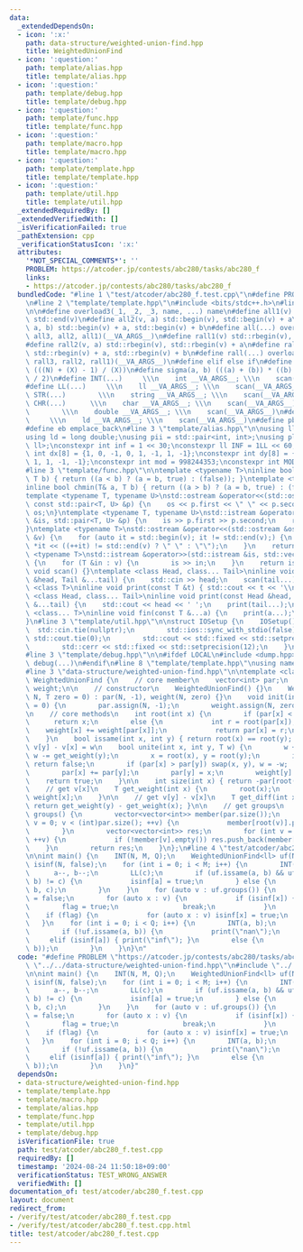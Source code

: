 ```yaml
---
data:
  _extendedDependsOn:
  - icon: ':x:'
    path: data-structure/weighted-union-find.hpp
    title: WeightedUnionFind
  - icon: ':question:'
    path: template/alias.hpp
    title: template/alias.hpp
  - icon: ':question:'
    path: template/debug.hpp
    title: template/debug.hpp
  - icon: ':question:'
    path: template/func.hpp
    title: template/func.hpp
  - icon: ':question:'
    path: template/macro.hpp
    title: template/macro.hpp
  - icon: ':question:'
    path: template/template.hpp
    title: template/template.hpp
  - icon: ':question:'
    path: template/util.hpp
    title: template/util.hpp
  _extendedRequiredBy: []
  _extendedVerifiedWith: []
  _isVerificationFailed: true
  _pathExtension: cpp
  _verificationStatusIcon: ':x:'
  attributes:
    '*NOT_SPECIAL_COMMENTS*': ''
    PROBLEM: https://atcoder.jp/contests/abc280/tasks/abc280_f
    links:
    - https://atcoder.jp/contests/abc280/tasks/abc280_f
  bundledCode: "#line 1 \"test/atcoder/abc280_f.test.cpp\"\n#define PROBLEM \"https://atcoder.jp/contests/abc280/tasks/abc280_f\"\
    \n#line 2 \"template/template.hpp\"\n#include <bits/stdc++.h>\n#line 3 \"template/macro.hpp\"\
    \n\n#define overload3(_1, _2, _3, name, ...) name\n#define all1(v) std::begin(v),\
    \ std::end(v)\n#define all2(v, a) std::begin(v), std::begin(v) + a\n#define all3(v,\
    \ a, b) std::begin(v) + a, std::begin(v) + b\n#define all(...) overload3(__VA_ARGS__,\
    \ all3, all2, all1)(__VA_ARGS__)\n#define rall1(v) std::rbegin(v), std::rend(v)\n\
    #define rall2(v, a) std::rbegin(v), std::rbegin(v) + a\n#define rall3(v, a, b)\
    \ std::rbegin(v) + a, std::rbegin(v) + b\n#define rall(...) overload3(__VA_ARGS__,\
    \ rall3, rall2, rall1)(__VA_ARGS__)\n#define elif else if\n#define updiv(N, X)\
    \ (((N) + (X) - 1) / (X))\n#define sigma(a, b) (((a) + (b)) * ((b) - (a) + 1)\
    \ / 2)\n#define INT(...)     \\\n    int __VA_ARGS__; \\\n    scan(__VA_ARGS__)\n\
    #define LL(...)     \\\n    ll __VA_ARGS__; \\\n    scan(__VA_ARGS__)\n#define\
    \ STR(...)        \\\n    string __VA_ARGS__; \\\n    scan(__VA_ARGS__)\n#define\
    \ CHR(...)      \\\n    char __VA_ARGS__; \\\n    scan(__VA_ARGS__)\n#define DOU(...)\
    \        \\\n    double __VA_ARGS__; \\\n    scan(__VA_ARGS__)\n#define LD(...)\
    \     \\\n    ld __VA_ARGS__; \\\n    scan(__VA_ARGS__)\n#define pb push_back\n\
    #define eb emplace_back\n#line 3 \"template/alias.hpp\"\n\nusing ll = long long;\n\
    using ld = long double;\nusing pii = std::pair<int, int>;\nusing pll = std::pair<ll,\
    \ ll>;\nconstexpr int inf = 1 << 30;\nconstexpr ll INF = 1LL << 60;\nconstexpr\
    \ int dx[8] = {1, 0, -1, 0, 1, -1, 1, -1};\nconstexpr int dy[8] = {0, 1, 0, -1,\
    \ 1, 1, -1, -1};\nconstexpr int mod = 998244353;\nconstexpr int MOD = 1e9 + 7;\n\
    #line 3 \"template/func.hpp\"\n\ntemplate <typename T>\ninline bool chmax(T& a,\
    \ T b) { return ((a < b) ? (a = b, true) : (false)); }\ntemplate <typename T>\n\
    inline bool chmin(T& a, T b) { return ((a > b) ? (a = b, true) : (false)); }\n\
    template <typename T, typename U>\nstd::ostream &operator<<(std::ostream &os,\
    \ const std::pair<T, U> &p) {\n    os << p.first << \" \" << p.second;\n    return\
    \ os;\n}\ntemplate <typename T, typename U>\nstd::istream &operator>>(std::istream\
    \ &is, std::pair<T, U> &p) {\n    is >> p.first >> p.second;\n    return is;\n\
    }\ntemplate <typename T>\nstd::ostream &operator<<(std::ostream &os, const std::vector<T>\
    \ &v) {\n    for (auto it = std::begin(v); it != std::end(v);) {\n        os <<\
    \ *it << ((++it) != std::end(v) ? \" \" : \"\");\n    }\n    return os;\n}\ntemplate\
    \ <typename T>\nstd::istream &operator>>(std::istream &is, std::vector<T> &v)\
    \ {\n    for (T &in : v) {\n        is >> in;\n    }\n    return is;\n}\ninline\
    \ void scan() {}\ntemplate <class Head, class... Tail>\ninline void scan(Head\
    \ &head, Tail &...tail) {\n    std::cin >> head;\n    scan(tail...);\n}\ntemplate\
    \ <class T>\ninline void print(const T &t) { std::cout << t << '\\n'; }\ntemplate\
    \ <class Head, class... Tail>\ninline void print(const Head &head, const Tail\
    \ &...tail) {\n    std::cout << head << ' ';\n    print(tail...);\n}\ntemplate\
    \ <class... T>\ninline void fin(const T &...a) {\n    print(a...);\n    exit(0);\n\
    }\n#line 3 \"template/util.hpp\"\n\nstruct IOSetup {\n    IOSetup() {\n      \
    \  std::cin.tie(nullptr);\n        std::ios::sync_with_stdio(false);\n       \
    \ std::cout.tie(0);\n        std::cout << std::fixed << std::setprecision(12);\n\
    \        std::cerr << std::fixed << std::setprecision(12);\n    }\n} IOSetup;\n\
    #line 3 \"template/debug.hpp\"\n\n#ifdef LOCAL\n#include <dump.hpp>\n#else\n#define\
    \ debug(...)\n#endif\n#line 8 \"template/template.hpp\"\nusing namespace std;\n\
    #line 3 \"data-structure/weighted-union-find.hpp\"\n\ntemplate <class T>\nstruct\
    \ WeightedUnionFind {\n    // core member\n    vector<int> par;\n    vector<T>\
    \ weight;\n\n    // constructor\n    WeightedUnionFind() {}\n    WeightedUnionFind(int\
    \ N, T zero = 0) : par(N, -1), weight(N, zero) {}\n    void init(int N, T zero\
    \ = 0) {\n        par.assign(N, -1);\n        weight.assign(N, zero);\n    }\n\
    \n    // core methods\n    int root(int x) {\n        if (par[x] < 0)\n      \
    \      return x;\n        else {\n            int r = root(par[x]);\n        \
    \    weight[x] += weight[par[x]];\n            return par[x] = r;\n        }\n\
    \    }\n    bool issame(int x, int y) { return root(x) == root(y); }\n\n    //\
    \ v[y] - v[x] = w\n    bool unite(int x, int y, T w) {\n        w += get_weight(x),\
    \ w -= get_weight(y);\n        x = root(x), y = root(y);\n        if (x == y)\
    \ return false;\n        if (par[x] > par[y]) swap(x, y), w = -w;  // merge technique\n\
    \        par[x] += par[y];\n        par[y] = x;\n        weight[y] = w;\n    \
    \    return true;\n    }\n\n    int size(int x) { return -par[root(x)]; }\n\n\
    \    // get v[x]\n    T get_weight(int x) {\n        root(x);\n        return\
    \ weight[x];\n    }\n\n    // get v[y] - v[x]\n    T get_diff(int x, int y) {\
    \ return get_weight(y) - get_weight(x); }\n\n    // get groups\n    vector<vector<int>>\
    \ groups() {\n        vector<vector<int>> member(par.size());\n        for (int\
    \ v = 0; v < (int)par.size(); ++v) {\n            member[root(v)].push_back(v);\n\
    \        }\n        vector<vector<int>> res;\n        for (int v = 0; v < (int)par.size();\
    \ ++v) {\n            if (!member[v].empty()) res.push_back(member[v]);\n    \
    \    }\n        return res;\n    }\n};\n#line 4 \"test/atcoder/abc280_f.test.cpp\"\
    \n\nint main() {\n    INT(N, M, Q);\n    WeightedUnionFind<ll> uf(N);\n    vector<bool>\
    \ isinf(N, false);\n    for (int i = 0; i < M; i++) {\n        INT(a, b);\n  \
    \      a--, b--;\n        LL(c);\n        if (uf.issame(a, b) && uf.get_diff(a,\
    \ b) != c) {\n            isinf[a] = true;\n        } else {\n            uf.unite(a,\
    \ b, c);\n        }\n    }\n    for (auto v : uf.groups()) {\n        bool flag\
    \ = false;\n        for (auto x : v) {\n            if (isinf[x]) {\n        \
    \        flag = true;\n                break;\n            }\n        }\n    \
    \    if (flag) {\n            for (auto x : v) isinf[x] = true;\n        }\n \
    \   }\n    for (int i = 0; i < Q; i++) {\n        INT(a, b);\n        a--, b--;\n\
    \        if (!uf.issame(a, b)) {\n            print(\"nan\");\n        }\n   \
    \     elif (isinf[a]) { print(\"inf\"); }\n        else {\n            print(uf.get_diff(a,\
    \ b));\n        }\n    }\n}\n"
  code: "#define PROBLEM \"https://atcoder.jp/contests/abc280/tasks/abc280_f\"\n#include\
    \ \"../../data-structure/weighted-union-find.hpp\"\n#include \"../../template/template.hpp\"\
    \n\nint main() {\n    INT(N, M, Q);\n    WeightedUnionFind<ll> uf(N);\n    vector<bool>\
    \ isinf(N, false);\n    for (int i = 0; i < M; i++) {\n        INT(a, b);\n  \
    \      a--, b--;\n        LL(c);\n        if (uf.issame(a, b) && uf.get_diff(a,\
    \ b) != c) {\n            isinf[a] = true;\n        } else {\n            uf.unite(a,\
    \ b, c);\n        }\n    }\n    for (auto v : uf.groups()) {\n        bool flag\
    \ = false;\n        for (auto x : v) {\n            if (isinf[x]) {\n        \
    \        flag = true;\n                break;\n            }\n        }\n    \
    \    if (flag) {\n            for (auto x : v) isinf[x] = true;\n        }\n \
    \   }\n    for (int i = 0; i < Q; i++) {\n        INT(a, b);\n        a--, b--;\n\
    \        if (!uf.issame(a, b)) {\n            print(\"nan\");\n        }\n   \
    \     elif (isinf[a]) { print(\"inf\"); }\n        else {\n            print(uf.get_diff(a,\
    \ b));\n        }\n    }\n}"
  dependsOn:
  - data-structure/weighted-union-find.hpp
  - template/template.hpp
  - template/macro.hpp
  - template/alias.hpp
  - template/func.hpp
  - template/util.hpp
  - template/debug.hpp
  isVerificationFile: true
  path: test/atcoder/abc280_f.test.cpp
  requiredBy: []
  timestamp: '2024-08-24 11:50:18+09:00'
  verificationStatus: TEST_WRONG_ANSWER
  verifiedWith: []
documentation_of: test/atcoder/abc280_f.test.cpp
layout: document
redirect_from:
- /verify/test/atcoder/abc280_f.test.cpp
- /verify/test/atcoder/abc280_f.test.cpp.html
title: test/atcoder/abc280_f.test.cpp
---
```

